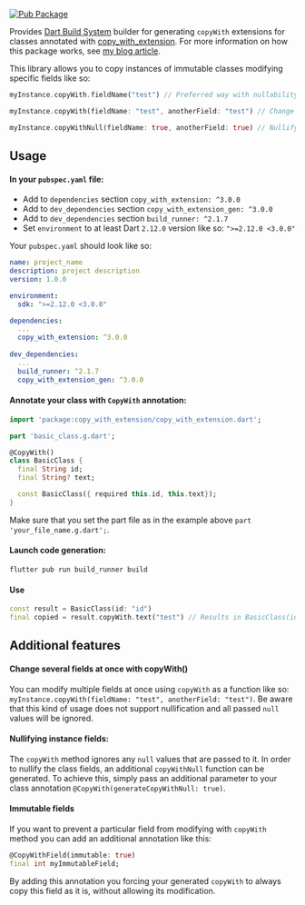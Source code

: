 [![Pub Package](https://img.shields.io/pub/v/copy_with_extension_gen.svg)](https://pub.dev/packages/copy_with_extension_gen)

Provides [Dart Build System](https://pub.dev/packages/build) builder for generating `copyWith` extensions for classes annotated with [copy_with_extension](https://pub.dev/packages/copy_with_extension). For more information on how this package works, see [my blog article](https://alexander-kirsch.com/blog/dart-extensions/).

This library allows you to copy instances of immutable classes modifying specific fields like so:

```dart
myInstance.copyWith.fieldName("test") // Preferred way with nullability support.

myInstance.copyWith(fieldName: "test", anotherField: "test") // Change multiple fields at once without nullability support.

myInstance.copyWithNull(fieldName: true, anotherField: true) // Nullify multiple fields at once.
```


## Usage

#### In your `pubspec.yaml` file:
- Add to `dependencies` section `copy_with_extension: ^3.0.0`
- Add to `dev_dependencies` section `copy_with_extension_gen: ^3.0.0`
- Add to `dev_dependencies` section `build_runner: ^2.1.7`
- Set `environment` to at least Dart `2.12.0` version like so: `">=2.12.0 <3.0.0"`

Your `pubspec.yaml` should look like so:

```yaml
name: project_name
description: project description
version: 1.0.0

environment:
  sdk: ">=2.12.0 <3.0.0"

dependencies:
  ...
  copy_with_extension: ^3.0.0
  
dev_dependencies:
  ...
  build_runner: ^2.1.7
  copy_with_extension_gen: ^3.0.0
```

#### Annotate your class with `CopyWith` annotation:

```dart
import 'package:copy_with_extension/copy_with_extension.dart';

part 'basic_class.g.dart';

@CopyWith()
class BasicClass {
  final String id;
  final String? text;

  const BasicClass({ required this.id, this.text});
}
```

Make sure that you set the part file as in the example above `part 'your_file_name.g.dart';`.

#### Launch code generation:

```
flutter pub run build_runner build
```

#### Use

```dart
const result = BasicClass(id: "id")
final copied = result.copyWith.text("test") // Results in BasicClass(id: "id", text: "test");
```

## Additional features

#### Change several fields at once with copyWith()

You can modify multiple fields at once using `copyWith` as a function like so: `myInstance.copyWith(fieldName: "test", anotherField: "test")`. Be aware that this kind of usage does not support nullification and all passed `null` values will be ignored.

#### Nullifying instance fields:

The `copyWith` method ignores any `null` values that are passed to it. In order to nullify the class fields, an additional `copyWithNull` function can be generated. To achieve this, simply pass an additional parameter to your class annotation `@CopyWith(generateCopyWithNull: true)`.

#### Immutable fields

If you want to prevent a particular field from modifying with `copyWith` method you can add an additional annotation like this:

```dart
@CopyWithField(immutable: true)
final int myImmutableField;
```

By adding this annotation you forcing your generated `copyWith` to always copy this field as it is, without allowing its modification.
